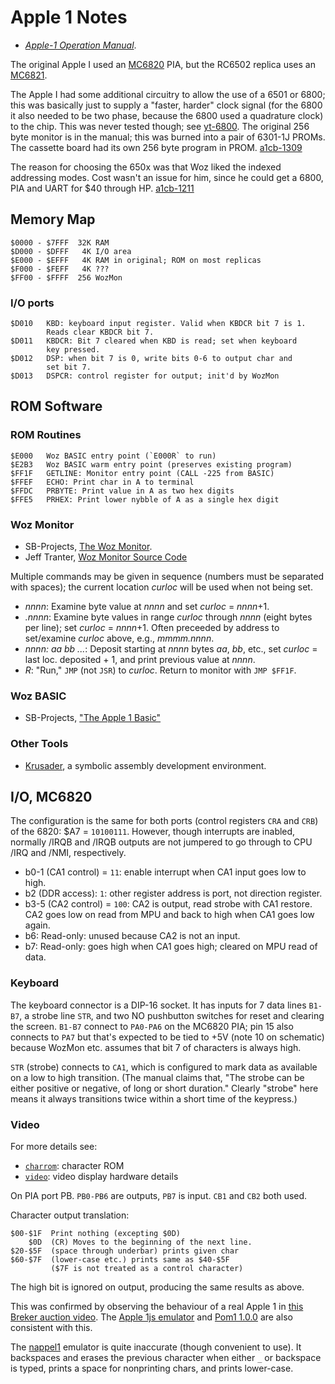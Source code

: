 Apple 1 Notes
=============

- [_Apple-1 Operation Manual_][a1man].

The original Apple I used an [MC6820] PIA, but the RC6502 replica uses
an [MC6821].

The Apple I had some additional circuitry to allow the use of a 6501
or 6800; this was basically just to supply a "faster, harder" clock
signal (for the 6800 it also needed to be two phase, because the 6800
used a quadrature clock) to the chip. This was never tested though;
see [yt-6800]. The original 256 byte monitor is in the manual; this
was burned into a pair of 6301-1J PROMs. The cassette board had its
own 256 byte program in PROM. [a1cb-1309]

The reason for choosing the 650x was that Woz liked the indexed
addressing modes. Cost wasn't an issue for him, since he could get a
6800, PIA and UART for $40 through HP. [a1cb-1211]


Memory Map
----------

    $0000 - $7FFF  32K RAM
    $D000 - $DFFF   4K I/O area
    $E000 - $EFFF   4K RAM in original; ROM on most replicas
    $F000 - $FEFF   4K ???
    $FF00 - $FFFF  256 WozMon

### I/O ports

    $D010   KBD: keyboard input register. Valid when KBDCR bit 7 is 1.
            Reads clear KBDCR bit 7.
    $D011   KBDCR: Bit 7 cleared when KBD is read; set when keyboard
            key pressed.
    $D012   DSP: when bit 7 is 0, write bits 0-6 to output char and
            set bit 7.
    $D013   DSPCR: control register for output; init'd by WozMon


ROM Software
------------

### ROM Routines

    $E000   Woz BASIC entry point (`E000R` to run)
    $E2B3   Woz BASIC warm entry point (preserves existing program)
    $FF1F   GETLINE: Monitor entry point (CALL -225 from BASIC)
    $FFEF   ECHO: Print char in A to terminal
    $FFDC   PRBYTE: Print value in A as two hex digits
    $FFE5   PRHEX: Print lower nybble of A as a single hex digit

### Woz Monitor

- SB-Projects, [The Woz Monitor][sbp-wozmon].
- Jeff Tranter, [Woz Monitor Source Code][jt-wozmon]

Multiple commands may be given in sequence (numbers must be separated
with spaces); the current location _curloc_ will be used when not
being set.

- _nnnn_: Examine byte value at _nnnn_ and set _curloc_ = _nnnn_+1.
- _.nnnn_: Examine byte values in range _curloc_ through _nnnn_ (eight
  bytes per line); set _curloc_ = _nnnn_+1. Often preceeded by address
  to set/examine _curloc_ above, e.g., _mmmm.nnnn_.
- _nnnn: aa bb ..._: Deposit starting at _nnnn_ bytes _aa_, _bb_,
  etc., set _curloc_ = last loc. deposited + 1, and print previous
  value at _nnnn_.
- _R_: "Run," `JMP` (not `JSR`) to _curloc_. Return to monitor with
  `JMP $FF1F`.

### Woz BASIC

- SB-Projects, ["The Apple 1 Basic"][sbp-basic]

### Other Tools

- [Krusader](krusader.md), a symbolic assembly development environment.


I/O, MC6820
-----------

The configuration is the same for both ports (control registers `CRA`
and `CRB`) of the 6820: $A7 = `10100111`. However, though interrupts
are inabled, normally /IRQB and /IRQB outputs are not jumpered to go
through to CPU /IRQ and /NMI, respectively.

- b0-1 (CA1 control) = `11`: enable interrupt when CA1 input goes low to high.
- b2 (DDR access): `1`: other register address is port, not direction register.
- b3-5 (CA2 control) = `100`: CA2 is output, read strobe with CA1 restore.
  CA2 goes low on read from MPU and back to high when CA1 goes low again.
- b6: Read-only: unused because CA2 is not an input.
- b7: Read-only: goes high when CA1 goes high; cleared on MPU read of data.

### Keyboard

The keyboard connector is a DIP-16 socket. It has inputs for 7 data
lines `B1-B7`, a strobe line `STR`, and two NO pushbutton switches for
reset and clearing the screen. `B1-B7` connect to `PA0-PA6` on the
MC6820 PIA; pin 15 also connects to `PA7` but that's expected to be
tied to +5V (note 10 on schematic) because WozMon etc. assumes that
bit 7 of characters is always high.

`STR` (strobe) connects to `CA1`, which is configured to mark data as
available on a low to high transition. (The manual claims that, "The
strobe can be either positive or negative, of long or short duration."
Clearly "strobe" here means it always transitions twice within a short
time of the keypress.)

### Video

For more details see:
- [`charrom`](charrom.md): character ROM
- [`video`](video.md): video display hardware details

On PIA port PB. `PB0-PB6` are outputs, `PB7` is input. `CB1` and `CB2`
both used.

Character output translation:

    $00-$1F  Print nothing (excepting $0D)
        $0D  (CR) Moves to the beginning of the next line.
    $20-$5F  (space through underbar) prints given char
    $60-$7F  (lower-case etc.) prints same as $40-$5F
             ($7F is not treated as a control character)

The high bit is ignored on output, producing the same results as above.

This was confirmed by observing the behaviour of a real Apple 1 in
[this Breker auction video][breker]. The [Apple 1js emulator][a1js]
and [Pom1 1.0.0][pom1] are also consistent with this.

The [nappel1] emulator is quite inaccurate (though convenient to use).
It backspaces and erases the previous character when either `_` or
backspace is typed, prints a space for nonprinting chars, and prints
lower-case.




<!-------------------------------------------------------------------->
[MC6820]: http://archive.pcjs.org/pubs/c1p/datasheets/pdfs/MC6820.pdf
[MC6821]: http://archive.pcjs.org/pubs/c1p/datasheets/pdfs/MC6821.pdf
[a1cb-1211]: https://apple1computer.blogspot.com/2012/11/early-apple-1-pcb.html
[a1cb-1309]: https://apple1computer.blogspot.com/2013/09/6800-info-from-woz-per-lionel.html
[a1man]: https://www.applefritter.com/files/a1man.pdf
[jt-wozmon]: https://github.com/jefftranter/6502/tree/master/asm/wozmon
[sbp-basic]: https://www.sbprojects.net/projects/apple1/a1basic.php
[sbp-wozmon]: https://www.sbprojects.net/projects/apple1/wozmon.php
[yt-6800]: https://www.youtube.com/watch?v=ag6pWUhps7U

[a1js]: https://www.scullinsteel.com/apple1/
[breker]: https://youtu.be/wTgyll6IqJY?t=33
[ca-emul]: https://www.callapple.org/soft/ap1/emul.html
[nappel1]: https://github.com/nobuh/napple1
[pom1]: http://pom1.sourceforge.net/
